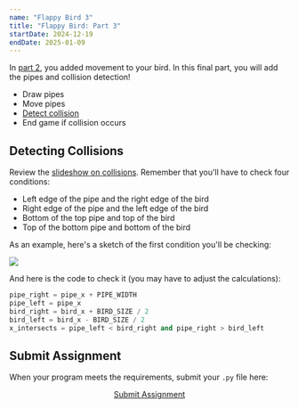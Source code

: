 ```yaml
---
name: "Flappy Bird 3"
title: "Flappy Bird: Part 3"
startDate: 2024-12-19
endDate: 2025-01-09
---
```


In [part 2](/2024/fall/computer-science/assignments/flappy-bird-2), you added movement to your bird. In this final part, you will add the pipes and collision detection!

- Draw pipes
- Move pipes
- [Detect collision](#detecting-collisions)
- End game if collision occurs

## Detecting Collisions

Review the [slideshow on collisions](/2024/fall/computer-science/slides/pygame-collisions). Remember that you'll have to check four conditions:

- Left edge of the pipe and the right edge of the bird
- Right edge of the pipe and the left edge of the bird
- Bottom of the top pipe and top of the bird
- Top of the bottom pipe and bottom of the bird

As an example, here's a sketch of the first condition you'll be checking:

![](/2024/fall/computer-science/images/collisions/sketch-of-x-intersection.png)

And here is the code to check it (you may have to adjust the calculations):

```py
pipe_right = pipe_x + PIPE_WIDTH
pipe_left = pipe_x
bird_right = bird_x + BIRD_SIZE / 2
bird_left = bird_x - BIRD_SIZE / 2
x_intersects = pipe_left < bird_right and pipe_right > bird_left
```

## Submit Assignment

When your program meets the requirements, submit your `.py` file here:

<p style="text-align:center">
  <a href="https://docs.google.com/forms/d/e/1FAIpQLSf5PBm4ue9U8E0pTnEdFmKtfiVipYoOqRH3DSw0XBKZeqdoYw/viewform?usp=header" target="_blank" class="button">Submit Assignment</a>
</p>
